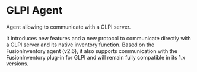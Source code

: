 # GLPI Agent

Agent allowing to communicate with a GLPI server.

It introduces new features and a new protocol to communicate directly with a GLPI server and its native inventory function.
Based on the FusionInventory agent (v2.6), it also supports communication with the FusionInventory plug-in for GLPI and will remain fully compatible in its 1.x versions.
